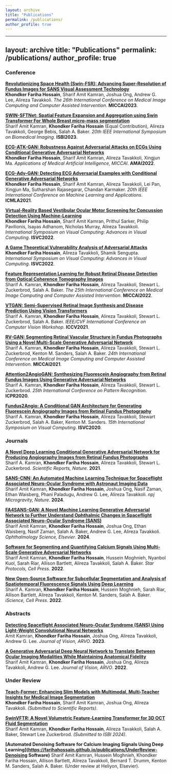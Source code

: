 ```yaml
---
layout: archive
title: "Publications"
permalink: /publications/
author_profile: true
---
```

<!--
Conference:
**[Revolutionizing Space Health (Swin-FSR): Advancing Super-Resolution of Fundus Images for SANS Visual Assessment Technology](https://farihahossain.github.io/publications/MICCAI2023)**  
**Khondker Fariha Hossain**, Sharif Amit Kamran, Joshua Ong, Andrew G. Lee, Alireza Tavakkoli. *The 26th International Conference on Medical Image Computing and Computer Assisted Intervention*. **MICCAI2023**.

**[SWIN-SFTNet: Spatial Feature Expansion and Aggregation using Swin Transformer For Whole Breast micro-mass segmentation](https://farihahossain.github.io/publications/ISBI2023)**  
Sharif Amit Kamran, **Khondker Fariha Hossain**(Equal Contribution), Alireza Tavakkoli, George Bebis, Salah A. Baker. *20th IEEE International Symposium on Biomedical Imaging*. **ISBI2023**.

**[A Game Theoretical vulnerability analysis of Adversarial Attack](https://farihahossain.github.io/publications/ISVC_G_2022)**  
**Khondker Fariha Hossain**, Alireza Tavakkoli, . *International Symposium on Visual Computing 2022*. **ISVC_G_2022**.


**[ECG-ATK-GAN: Robustness against Adversarial Attacks on ECGs using Conditional Generative Adversarial Networks](https://farihahossain.github.io/publications/AMAI2022)**  
**Khondker Fariha Hossain**, Sharif Amit Kamran, Alireza Tavakkoli, Daniel Ma. *Applications of Medical AI (AMAI) at MICCAI 2022*. **AMAI 2022**.

**[ECG-Adv-GAN: Detecting ECG Adversarial Examples with Conditional Generative Adversarial Networks](https://farihahossain.github.io/publications/icmla2021)**  
**Khondker Fariha Hossain**,Sharif Amit Kamran, Alireza Tavakkoli, Lei Pan, Daniel Ma, Sutharshan Rajasegarar, Chandan Karmaker. *20th IEEE International Conference On Machine Learning And Applications*. **ICMLA 2021**.

**[Virtual-Reality based Vestibular Ocular Motor Screening for Concussion Detection using Machine-Learning](https://farihahossain.github.io/publications/ISVC_VR_2022)**  
**Khondker Fariha Hossain**, Sharif Amit Kamran, Alireza Tavakkoli, Daniel Ma. *International Symposium on Visual Computing 2022*. **ISVC_VR_2022**.

**[New open-source software for subcellular segmentation and analysis of spatiotemporal fluorescence signals using deep learning](https://farihahossain.github.io/publications/iscience2022)**  
Sharif Amit Kamran, **Khondker Fariha Hossain**, Hussein Moghnieh, Sarah Riar, Allison Bartlett, Alireza Tavakkoli, Kenton M. Sanders, Salah A. Baker. *Journal Article*. **iScience**.


**[VTGAN: Semi-supervised Retinal Image Synthesis and Disease Prediction using Vision Transformers](https://farihahossain.github.io.com/publications/iccvw2021)**   
Sharif Amit Kamran, **Khondker Fariha Hossain**, Alireza Tavakkoli, Stewart Lee Zuckerbrod, Salah A Baker. *2021 IEEE/CVF International Conference on Computer Vision Workshop*. **ICCV 2021**.

**[RV-GAN: Retinal Vessel Segmentation from Fundus Images using Multi-scale Generative Adversarial Networks](https://farihahossain.github.io/publications/miccai2021)**  
Sharif Amit Kamran, **Khondker Fariha Hossain**, Alireza Tavakkoli, Stewart Lee Zuckerbrod, Kenton M Sanders, Salah A Baker. *24th International Conference on Medical Image Computing and Computer Assisted Intervention*. **MICCAI 2021**.

**[A Novel Deep Learning Conditional Generative Adversarial Network for Producing Angiography Images from Retinal Fundus Photographs](https://farihahossain.github.io/publications/srep2020)**  
Alireza Tavakkoli, Sharif Amit Kamran, **Khondker Fariha Hossain**, Stewart Lee Zuckerbrod. *Journal Article*. **Scientific Reports**.

**[Attention2AngioGAN: Synthesizing Fluorescein Angiography from Retinal Fundus Images using Generative Adversarial Networks](https://farihahossain.github.io/publications/attention2020)**  
Sharif Amit Kamran, **Khondker Fariha Hossain**, Alireza Tavakkoli, Stewart Lee Zuckerbrod. *25th International Conference on Pattern Recognition*. **ICPR 2020**.

**[Fundus2Angio: A Novel Conditional GAN Architecture for Generating Fluorescein Angiography Images from Retinal Fundus Photography](https://farihahossain.github.io/publications/arxiv2020)**  
Sharif Amit Kamran, **Khondker Fariha Hossain**, Alireza Tavakkoli, Stewart Lee Zuckerbrod, Kenton M Sanders, Sal Baker. *15th International Symposium on Visual Computing*. **ISVC 2020**.

-->

---
layout: archive
title: "Publications"
permalink: /publications/
author_profile: true
---

### Conference
**[Revolutionizing Space Health (Swin-FSR): Advancing Super-Resolution of Fundus Images for SANS Visual Assessment Technology](https://farihahossain.github.io/publications/MICCAI2023)**  
**Khondker Fariha Hossain**, Sharif Amit Kamran, Joshua Ong, Andrew G. Lee, Alireza Tavakkoli. *The 26th International Conference on Medical Image Computing and Computer Assisted Intervention*. **MICCAI2023**.

**[SWIN-SFTNet: Spatial Feature Expansion and Aggregation using Swin Transformer For Whole Breast micro-mass segmentation](https://farihahossain.github.io/publications/ISBI2023)**  
Sharif Amit Kamran, **Khondker Fariha Hossain** (Equal Contribution), Alireza Tavakkoli, George Bebis, Salah A. Baker. *20th IEEE International Symposium on Biomedical Imaging*. **ISBI2023**.

**[ECG-ATK-GAN: Robustness Against Adversarial Attacks on ECGs Using Conditional Generative Adversarial Networks](https://farihahossain.github.io/publications/AMAI2022)**  
**Khondker Fariha Hossain**, Sharif Amit Kamran, Alireza Tavakkoli, Xingjun Ma. *Applications of Medical Artificial Intelligence, MICCAI*. **AMAI2022**.

**[ECG-Adv-GAN: Detecting ECG Adversarial Examples with Conditional Generative Adversarial Networks](https://farihahossain.github.io/publications/ICMLA2021)**  
**Khondker Fariha Hossain**, Sharif Amit Kamran, Alireza Tavakkoli, Lei Pan, Xingjun Ma, Sutharshan Rajasegarar, Chandan Karmaker. *20th IEEE International Conference on Machine Learning and Applications*. **ICMLA2021**.

**[Virtual-Reality Based Vestibular Ocular Motor Screening for Concussion Detection Using Machine-Learning](https://farihahossain.github.io/publications/ISVC2022)**  
**Khondker Fariha Hossain**, Sharif Amit Kamran, Prithul Sarker, Philip Pavilionis, Isayas Adhanom, Nicholas Murray, Alireza Tavakkoli. *International Symposium on Visual Computing: Advances in Visual Computing*. **ISVC2022**.

**[A Game Theoretical Vulnerability Analysis of Adversarial Attacks](https://farihahossain.github.io/publications/ISVC2022-G)**  
**Khondker Fariha Hossain**, Alireza Tavakkoli, Shamik Sengupta. *International Symposium on Visual Computing: Advances in Visual Computing*. **ISVC2022**.

**[Feature Representation Learning for Robust Retinal Disease Detection from Optical Coherence Tomography Images](https://farihahossain.github.io/publications/MICCAI2022)**  
Sharif A. Kamran, **Khondker Fariha Hossain**, Alireza Tavakkoli, Stewart L. Zuckerbrod, Salah A. Baker. *The 25th International Conference on Medical Image Computing and Computer Assisted Intervention*. **MICCAI2022**.

**[VTGAN: Semi-Supervised Retinal Image Synthesis and Disease Prediction Using Vision Transformers](https://farihahossain.github.io/publications/ICCV2021)**  
Sharif A. Kamran, **Khondker Fariha Hossain**, Alireza Tavakkoli, Stewart L. Zuckerbrod, Salah A. Baker. *IEEE/CVF International Conference on Computer Vision Workshop*. **ICCV2021**.

**[RV-GAN: Segmenting Retinal Vascular Structure in Fundus Photographs Using a Novel Multi-Scale Generative Adversarial Network](https://farihahossain.github.io/publications/MICCAI2021)**  
Sharif A. Kamran, **Khondker Fariha Hossain**, Alireza Tavakkoli, Stewart L. Zuckerbrod, Kenton M. Sanders, Salah A. Baker. *24th International Conference on Medical Image Computing and Computer Assisted Intervention*. **MICCAI2021**.

**[Attention2AngioGAN: Synthesizing Fluorescein Angiography from Retinal Fundus Images Using Generative Adversarial Networks](https://farihahossain.github.io/publications/ICPR2020)**  
Sharif A. Kamran, **Khondker Fariha Hossain**, Alireza Tavakkoli, Stewart L. Zuckerbrod. *25th International Conference on Pattern Recognition*. **ICPR2020**.

**[Fundus2Angio: A Conditional GAN Architecture for Generating Fluorescein Angiography Images from Retinal Fundus Photography](https://farihahossain.github.io/publications/ISVC2020)**  
Sharif A. Kamran, **Khondker Fariha Hossain**, Alireza Tavakkoli, Stewart Zuckerbrod, Salah A. Baker, Kenton M. Sanders. *15th International Symposium on Visual Computing*. **ISVC2020**.

### Journals
**[A Novel Deep Learning Conditional Generative Adversarial Network for Producing Angiography Images from Retinal Fundus Photographs](https://farihahossain.github.io/publications/SR2021)**  
Sharif A. Kamran, **Khondker Fariha Hossain**, Alireza Tavakkoli, Stewart L. Zuckerbrod. *Scientific Reports, Nature*. **2021**.

**[SANS-CNN: An Automated Machine Learning Technique for Spaceflight Associated Neuro-Ocular Syndrome with Astronaut Imaging Data](https://farihahossain.github.io/publications/npjMicrogravity2024)**  
Sharif Amit Kamran, **Khondker Fariha Hossain**, Joshua Ong, Nasif Zaman, Ethan Waisberg, Phani Paladugu, Andrew G. Lee, Alireza Tavakkoli. *npj Microgravity, Nature*. **2024**.

**[FA4SANS-GAN: A Novel Machine Learning Generative Adversarial Network to Further Understand Ophthalmic Changes in Spaceflight Associated Neuro-Ocular Syndrome (SANS)](https://farihahossain.github.io/publications/Ophthalmology2024)**  
Sharif Amit Kamran, **Khondker Fariha Hossain**, Joshua Ong, Ethan Waisberg, Nasif Zaman, Salah A. Baker, Andrew G. Lee, Alireza Tavakkoli. *Ophthalmology Science, Elsevier*. **2024**.

**[Software for Segmenting and Quantifying Calcium Signals Using Multi-Scale Generative Adversarial Networks](https://farihahossain.github.io/publications/StarProtocols2022)**  
Sharif Amit Kamran, **Khondker Fariha Hossain**, Hussein Moghnieh, Nyanbol Kuol, Sarah Riar, Allison Bartlett, Alireza Tavakkoli, Salah A. Baker. *Star Protocols, Cell Press*. **2022**.

**[New Open-Source Software for Subcellular Segmentation and Analysis of Spatiotemporal Fluorescence Signals Using Deep Learning](https://farihahossain.github.io/publications/iScience2022)**  
Sharif A. Kamran, **Khondker Fariha Hossain**, Hussein Moghnieh, Sarah Riar, Allison Bartlett, Alireza Tavakkoli, Kenton M. Sanders, Salah A. Baker. *iScience, Cell Press*. **2022**.

### Abstracts
**[Detecting Spaceflight Associated Neuro-Ocular Syndrome (SANS) Using Light-Weight Convolutional Neural Networks](https://farihahossain.github.io/publications/JOV2023)**  
Amit Kamran, **Khondker Fariha Hossain**, Joshua Ong, Alireza Tavakkoli, Andrew G. Lee. *Journal of Vision, ARVO*. **2023**.

**[A Generative Adversarial Deep Neural Network to Translate Between Ocular Imaging Modalities While Maintaining Anatomical Fidelity](https://farihahossain.github.io/publications/JOV2022)**  
Sharif Amit Kamran, **Khondker Fariha Hossain**, Joshua Ong, Alireza Tavakkoli, Andrew G. Lee. *Journal of Vision, ARVO*. **2022**.

### Under Review
**[Teach-Former: Enhancing Slim Models with Multimodal, Multi-Teacher Insights for Medical Image Segmentation](https://farihahossain.github.io/publications/UnderReview-TeachFormer)**  
**Khondker Fariha Hossain**, Sharif Amit Kamran, Joshua Ong, Alireza Tavakkoli. *(Submitted to Scientific Reports)*.

**[SwinVFTR: A Novel Volumetric Feature-Learning Transformer for 3D OCT Fluid Segmentation](https://farihahossain.github.io/publications/UnderReview-SwinVFTR)**  
Sharif Amit Kamran, **Khondker Fariha Hossain**, Alireza Tavakkoli, Salah A. Baker, Stewart Lee Zuckerbrod. *(Submitted to ISBI 2024)*.

**[Automated Denoising Software for Calcium Imaging Signals Using Deep Learning](https://farihahossain.github.io/publications/UnderReview-Denoising Software)**
Sharif Amit Kamran, Hussein Moghnieh, Khondker Fariha Hossain, Allison Bartlett, Alireza Tavakkoli, Bernard T. Drumm, Kenton M. Sanders, Salah A. Baker. (Under review at Heliyon, Elsevier).
